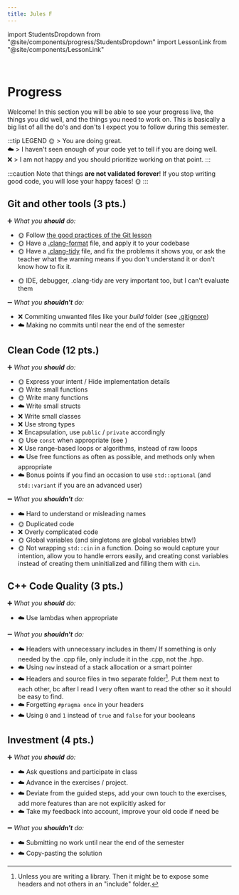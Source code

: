 ```yaml
---
title: Jules F
---
```

import StudentsDropdown from "@site/components/progress/StudentsDropdown"
import LessonLink from "@site/components/LessonLink"

<StudentsDropdown/>

<br/>

# Progress

Welcome! In this section you will be able to see your progress live, the things you did well, and the things you need to work on. This is basically a big list of all the do's and don'ts I expect you to follow during this semester.

:::tip LEGEND
🌞 > You are doing great.<br/>
☁️ > I haven't seen enough of your code yet to tell if you are doing well.<br/>
❌ > I am not happy and you should prioritize working on that point.
:::

:::caution
Note that things **are not validated forever**! If you stop writing good code, you will lose your  happy faces! 🌞
:::

## Git and other tools (3 pts.)

➕ *What you **should** do:*

- 🌞 Follow [the good practices of the Git lesson](/lessons/git#good-practices)
- 🌞 Have a [.clang-format](/lessons/formatting-tool/) file, and apply it to your codebase
- 🌞 Have a [.clang-tidy](/lessons/static-analysers/) file, and fix the problems it shows you, or ask the teacher what the warning means if you don't understand it or don't know how to fix it.
<!-- - 🌞 Having a nice ReadMe, using Markdown -->
- 🌞 IDE, debugger, .clang-tidy are very important too, but I can't evaluate them

➖ *What you **shouldn't** do:*

- ❌ Commiting unwanted files like your *build* folder (see [.gitignore](/lessons/git#gitignore))
- ☁️ Making no commits until near the end of the semester

## Clean Code (12 pts.)

➕ *What you **should** do:*

- 🌞 Express your intent / Hide implementation details
- 🌞 Write small functions
- 🌞 Write many functions
- ☁️ Write small structs
- ❌ Write small classes
- ❌ Use strong types
- ❌ Encapsulation, use `public` / `private` accordingly
- 🌞 Use `const` when appropriate (see <LessonLink slug="const"/>)
- ❌ Use range-based loops or algorithms, instead of raw loops
- ☁️ Use free functions as often as possible, and methods only when appropriate
- ☁️ Bonus points if you find an occasion to use `std::optional` (and `std::variant` if you are an advanced user)

➖ *What you **shouldn't** do:*

- ☁️ Hard to understand or misleading names
- 🌞 Duplicated code
- ❌ Overly complicated code
- 🌞 Global variables (and singletons are global variables btw!)
- 🌞 Not wrapping `std::cin` in a function. Doing so would capture your intention, allow you to handle errors easily, and creating const variables instead of creating them uninitialized and filling them with `cin`.

## C++ Code Quality (3 pts.)

➕ *What you **should** do:*

- ☁️ Use lambdas when appropriate

➖ *What you **shouldn't** do:*

- ☁️ Headers with unnecessary includes in them/ If something is only needed by the .cpp file, only include it in the .cpp, not the .hpp.
- ☁️ Using `new` instead of a stack allocation or a smart pointer
- ☁️ Headers and source files in two separate folder[^1]. Put them next to each other, bc after I read I very often want to read the other so it should be easy to find.
- ☁️ Forgetting `#pragma once` in your headers
- ☁️ Using `0` and `1` instead of `true` and `false` for your booleans

[^1]: Unless you are writing a library. Then it might be to expose some headers and not others in an "include" folder.

## Investment (4 pts.)

➕ *What you **should** do:*

- ☁️ Ask questions and participate in class
- ☁️ Advance in the exercises / project.
- ☁️ Deviate from the guided steps, add your own touch to the exercises, add more features than are not explicitly asked for
- ☁️ Take my feedback into account, improve your old code if need be

➖ *What you **shouldn't** do:*

- ☁️ Submitting no work until near the end of the semester
- ☁️ Copy-pasting the solution